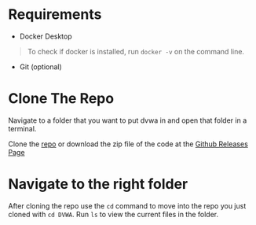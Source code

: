 # Requirements

- Docker Desktop

> To check if docker is installed, run `docker -v` on the command line.

- Git (optional)

# Clone The Repo

Navigate to a folder that you want to put dvwa in and open that folder in a
terminal.

Clone the [repo](https://github.com/digininja/DVWA) or download the zip file of
the code at the
[Github Releases Page](https://github.com/digininja/DVWA/releases)

# Navigate to the right folder

After cloning the repo use the `cd` command to move into the repo you just
cloned with `cd DVWA`. Run `ls` to view the current files in the folder.
